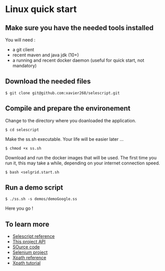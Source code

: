 # Linux quick start

## Make sure you have the needed tools installed

You will need :

* a git client
* recent maven and java jdk (10+)
* a running and recent docker daemon (useful for quick start, not mandatory)


## Download the needed files 

````
$ git clone git@github.com:xavier268/selescript.git
````

## Compile and prepare the environement

Change to the directory where you doanloaded the application.

````
$ cd selescript
````

Make the ss.sh executable. Your life will be easier later ...

````
$ chmod +x ss.sh
````

Download and run the docker images that will be used.
The first time you run it, this may take a while, depending on your internet 
connection speed.

````
$ bash <selgrid.start.sh
````

## Run a demo script

````
$ ./ss.sh -s demos/demoGoogle.ss
````

Here you go !

## To learn more

* [Selescript reference](reference.md)
* [This project API](../target/site/apidocs/index.html?overview-summary.html)
* [SOurce code](https://github.com/xavier268/selescript)
* [Selenium project](https://www.seleniumhq.org/)
* [Xpath reference](https://developer.mozilla.org/en-US/docs/Web/XPath)
* [Xpath tutorial](https://www.w3schools.com/xml/xpath_intro.asp)

